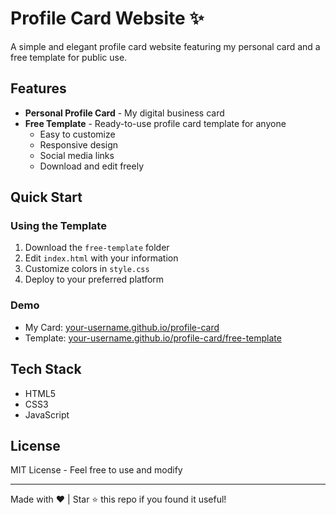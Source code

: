 # Profile Card Website ✨

A simple and elegant profile card website featuring my personal card and a free template for public use.

## Features

- **Personal Profile Card** - My digital business card
- **Free Template** - Ready-to-use profile card template for anyone
  - Easy to customize
  - Responsive design
  - Social media links
  - Download and edit freely

## Quick Start

### Using the Template
1. Download the `free-template` folder
2. Edit `index.html` with your information
3. Customize colors in `style.css`
4. Deploy to your preferred platform

### Demo

- My Card: [your-username.github.io/profile-card](https://your-username.github.io/profile-card)
- Template: [your-username.github.io/profile-card/free-template](https://your-username.github.io/profile-card/free-template)

## Tech Stack
- HTML5
- CSS3
- JavaScript

## License
MIT License - Feel free to use and modify

---
Made with ❤️ | Star ⭐ this repo if you found it useful!
